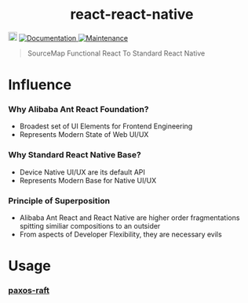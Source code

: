 <h1 align="center">react-react-native </h1>
<p>
  <a href="https://www.npmjs.com/package/react-react-native"><img src="https://badge.fury.io/js/react-react-native.svg" alt="npm version" height="18"></a>
  <a href="https://github.com/paxos-raft/paxos-raft/tree/master/packages/react-react-native#readme" target="_blank">
    <img alt="Documentation" src="https://img.shields.io/badge/documentation-yes-brightgreen.svg" />
  </a>
  <a href="https://github.com/paxos-raft/paxos-raft/graphs/commit-activity" target="_blank">
    <img alt="Maintenance" src="https://img.shields.io/badge/Maintained%3F-yes-green.svg" />
  </a>
</p>

> SourceMap Functional React To Standard React Native

# Influence

### Why Alibaba Ant React Foundation? 
* Broadest set of UI Elements for Frontend Engineering
* Represents Modern State of Web UI/UX 

### Why Standard React Native Base?
* Device Native UI/UX are its default API
* Represents Modern Base for Native UI/UX 

### Principle of Superposition
* Alibaba Ant React and React Native are higher order fragmentations spitting similiar compositions to an outsider
* From aspects of Developer Flexibility, they are necessary evils

# Usage
### [paxos-raft](https://github.com/paxos-raft/paxos-raft#readme)


